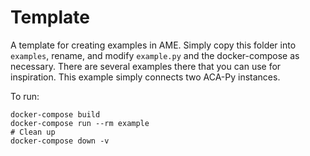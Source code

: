 # Template

A template for creating examples in AME. Simply copy this folder into `examples`, rename, and modify `example.py` and the docker-compose as necessary. There are several examples there that you can use for inspiration. This example simply connects two ACA-Py instances.

To run:
```
docker-compose build
docker-compose run --rm example
# Clean up
docker-compose down -v
```